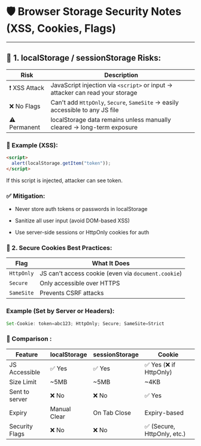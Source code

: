 # 🛡️ Browser Storage Security Notes (XSS, Cookies, Flags)

---

## 🔐 1. localStorage / sessionStorage Risks:

| Risk           | Description                                                                 |
|----------------|-------------------------------------------------------------------------------|
| ❗ XSS Attack   | JavaScript injection via `<script>` or input → attacker can read your storage |
| ❌ No Flags     | Can't add `HttpOnly`, `Secure`, `SameSite` → easily accessible to any JS file  |
| ⚠️ Permanent    | localStorage data remains unless manually cleared → long-term exposure

### 🧪 Example (XSS):
```html
<script>
  alert(localStorage.getItem("token"));
</script>
```
If this script is injected, attacker can see token.

### ✅ Mitigation:
- Never store auth tokens or passwords in localStorage

- Sanitize all user input (avoid DOM-based XSS)

- Use server-side sessions or HttpOnly cookies for auth

### 🍪 2. Secure Cookies Best Practices:
| Flag       | What It Does                                        |
| ---------- | --------------------------------------------------- |
| `HttpOnly` | JS can't access cookie (even via `document.cookie`) |
| `Secure`   | Only accessible over HTTPS                          |
| `SameSite` | Prevents CSRF attacks                               |

### Example (Set by Server or Headers):
```js
Set-Cookie: token=abc123; HttpOnly; Secure; SameSite=Strict
```

### 🔁 Comparison :
| Feature        | localStorage | sessionStorage | Cookie                     |
| -------------- | ------------ | -------------- | -------------------------- |
| JS Accessible  | ✅ Yes        | ✅ Yes          | ✅ Yes (❌ if HttpOnly)      |
| Size Limit     | \~5MB        | \~5MB          | \~4KB                      |
| Sent to server | ❌ No         | ❌ No           | ✅ Yes                      |
| Expiry         | Manual Clear | On Tab Close   | Expiry-based               |
| Security Flags | ❌ No         | ❌ No           | ✅ (Secure, HttpOnly, etc.) |

